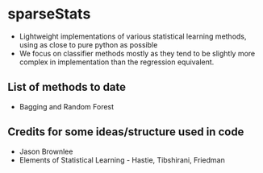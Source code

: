 # sparseStats

- Lightweight implementations of various statistical learning methods, using as
  close to pure python as possible
- We focus on classifier methods mostly as they tend to be slightly more complex in implementation than the regression equivalent.

## List of methods to date

- Bagging and Random Forest

## Credits for some ideas/structure used in code

- Jason Brownlee
- Elements of Statistical Learning - Hastie, Tibshirani, Friedman
